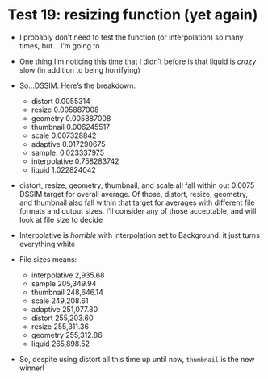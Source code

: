 # Test 19: resizing function (yet again)

* I probably don’t need to test the function (or interpolation) so many times, but… I’m going to

* One thing I’m noticing this time that I didn’t before is that liquid is *crazy* slow (in addition to being horrifying)

* So…DSSIM. Here’s the breakdown:

	* distort			0.0055314
	* resize			0.005887008
	* geometry			0.005887008
	* thumbnail		0.006245517
	* scale				0.007328842
	* adaptive			0.017290675
	* sample:			0.023337975
	* interpolative	0.758283742
	* liquid			1.022824042

* distort, resize, geometry, thumbnail, and scale all fall within out 0.0075 DSSIM target for overall average. Of those, distort, resize, geometry, and thumbnail also fall within that target for averages with different file formats and output sizes. I’ll consider any of those acceptable, and will look at file size to decide

* Interpolative is *horrible* with interpolation set to Background: it just turns everything white

* File sizes means:

	* interpolative	2,935.68
	* sample			205,349.94
	* thumbnail		248,646.14
	* scale				249,208.61
	* adaptive			251,077.80
	* distort			255,203.60
	* resize			255,311.36
	* geometry			255,312.86
	* liquid			265,898.52
	
* So, despite using distort all this time up until now, `thumbnail` is the new winner!